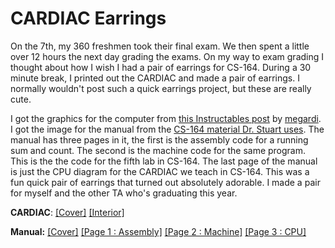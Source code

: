 # CARDIAC Earrings

On the 7th, my 360 freshmen took their final exam. We then spent a little over
12 hours the next day grading the exams. On my way to exam grading I thought
about how I wish I had a pair of earrings for CS-164. During a 30 minute break,
I printed out the CARDIAC and made a pair of earrings. I normally wouldn't post
such a quick earrings project, but these are really cute.

I got the graphics for the computer from
[this Instructables post](https://www.instructables.com/CARDIAC-CARDboard-Illustrative-Aid-to-Computation-/)
by
[megardi](https://www.instructables.com/member/megardi/).
I got the image for the manual from the
[CS-164 material Dr. Stuart uses](https://www.cs.drexel.edu/~bls96/museum/cardiac.html).
The manual has three pages in it, the first is the assembly code for a running
sum and count. The second is the machine code for the same program. This is the
the code for the fifth lab in CS-164. The last page of the manual is just the
CPU diagram for the CARDIAC we teach in CS-164. This was a fun quick pair of
earrings that turned out absolutely adorable. I made a pair for myself and the
other TA who's graduating this year.

**CARDIAC**:
[[Cover]](files/CARDIACEarrings_Computer.jpg)
[[Interior]](files/CARDIACEarrings_ComputerInside.jpg)

**Manual:**
[[Cover]](files/CARDIACEarrings_Manual.jpg)
[[Page 1 : Assembly]](files/CARDIACEarrings_ManualP1.jpg)
[[Page 2 : Machine]](files/CARDIACEarrings_ManualP2.jpg)
[[Page 3 : CPU]](files/CARDIACEarrings_ManualP3.jpg)


